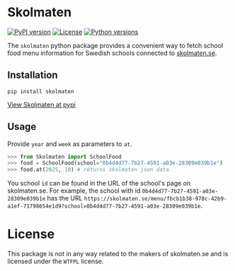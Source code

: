 # Skolmaten

[![PyPI version](https://img.shields.io/pypi/v/skolmaten?style=for-the-badge)](https://pypi.org/project/skolmaten/) [![License](https://img.shields.io/badge/license-WTFPL-green?style=for-the-badge)](https://github.com/dunderrrrrr/skolmaten/blob/main/LICENSE) [![Python versions](https://img.shields.io/pypi/pyversions/skolmaten?style=for-the-badge)](https://pypi.org/project/skolmaten/)


The `skolmaten` python package provides a convenient way to fetch school food menu information for Swedish schools connected to [skolmaten.se](https://skolmaten.se/).


## Installation
```
pip install skolmaten
```
[View Skolmaten at pypi](https://pypi.org/project/Skolmaten/)

## Usage

Provide `year` and `week` as parameters to `at`.

```py
>>> from Skolmaten import SchoolFood
>>> food = SchoolFood(school="0b4d4d77-7b27-4591-a03e-28309e039b1e")
>>> food.at(2025, 10) # returns skolmaten json data
```

You school `id` can be found in the URL of the school's page on skolmaten.se. For example, the school with id `0b4d4d77-7b27-4591-a03e-28309e039b1e` has the URL `https://skolmaten.se/menu/fbcb1b38-978c-42b9-a1ef-71798654e1d9?school=0b4d4d77-7b27-4591-a03e-28309e039b1e`.

# License
This package is not in any way related to the makers of skolmaten.se and is licensed under the `WTFPL` license.
